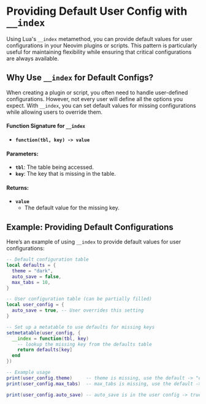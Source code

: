 # Providing Default User Config with `__index`

Using Lua's `__index` metamethod, you can provide default values for user configurations in your Neovim plugins or scripts. This pattern is particularly useful for maintaining flexibility while ensuring that critical configurations are always available.

## Why Use `__index` for Default Configs?

When creating a plugin or script, you often need to handle user-defined configurations. However, not every user will define all the options you expect. With `__index`, you can set default values for missing configurations while allowing users to override them.

#### Function Signature for `__index`
- **`function(tbl, key) -> value`**

#### Parameters:
- **`tbl`**: The table being accessed.
- **`key`**: The key that is missing in the table.

#### Returns:
- **`value`**
  - The default value for the missing key.

## Example: Providing Default Configurations

Here’s an example of using `__index` to provide default values for user configurations:

```lua
-- Default configuration table
local defaults = {
  theme = "dark",
  auto_save = false,
  max_tabs = 10,
}

-- User configuration table (can be partially filled)
local user_config = {
  auto_save = true, -- User overrides this setting
}

-- Set up a metatable to use defaults for missing keys
setmetatable(user_config, {
  __index = function(tbl, key)
    -- lookup the missing key from the defaults table
    return defaults[key]
  end
})

-- Example usage
print(user_config.theme)     -- theme is missing, use the default -> "dark"
print(user_config.max_tabs)  -- max_tabs is missing, use the default -> 10

print(user_config.auto_save) -- auto_save is in the user config -> true
```
